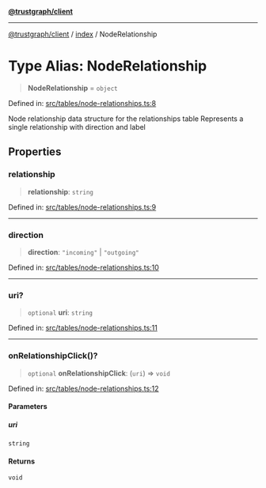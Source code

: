 [**@trustgraph/client**](../../README.md)

***

[@trustgraph/client](../../README.md) / [index](../README.md) / NodeRelationship

# Type Alias: NodeRelationship

> **NodeRelationship** = `object`

Defined in: [src/tables/node-relationships.ts:8](https://github.com/trustgraph-ai/trustgraph-ts-client/blob/24d0d0886a310c1fecf9e6fc95cd3a24cf32c92e/src/tables/node-relationships.ts#L8)

Node relationship data structure for the relationships table
Represents a single relationship with direction and label

## Properties

### relationship

> **relationship**: `string`

Defined in: [src/tables/node-relationships.ts:9](https://github.com/trustgraph-ai/trustgraph-ts-client/blob/24d0d0886a310c1fecf9e6fc95cd3a24cf32c92e/src/tables/node-relationships.ts#L9)

***

### direction

> **direction**: `"incoming"` \| `"outgoing"`

Defined in: [src/tables/node-relationships.ts:10](https://github.com/trustgraph-ai/trustgraph-ts-client/blob/24d0d0886a310c1fecf9e6fc95cd3a24cf32c92e/src/tables/node-relationships.ts#L10)

***

### uri?

> `optional` **uri**: `string`

Defined in: [src/tables/node-relationships.ts:11](https://github.com/trustgraph-ai/trustgraph-ts-client/blob/24d0d0886a310c1fecf9e6fc95cd3a24cf32c92e/src/tables/node-relationships.ts#L11)

***

### onRelationshipClick()?

> `optional` **onRelationshipClick**: (`uri`) => `void`

Defined in: [src/tables/node-relationships.ts:12](https://github.com/trustgraph-ai/trustgraph-ts-client/blob/24d0d0886a310c1fecf9e6fc95cd3a24cf32c92e/src/tables/node-relationships.ts#L12)

#### Parameters

##### uri

`string`

#### Returns

`void`
